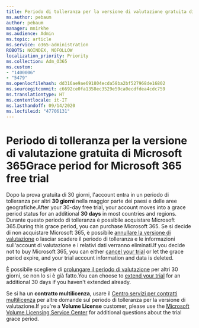```yaml
---
title: Periodo di tolleranza per la versione di valutazione gratuita di Microsoft 365
ms.author: pebaum
author: pebaum
manager: mnirkhe
ms.audience: Admin
ms.topic: article
ms.service: o365-administration
ROBOTS: NOINDEX, NOFOLLOW
localization_priority: Priority
ms.collection: Adm_O365
ms.custom:
- "1400006"
- "5479"
ms.openlocfilehash: dd316ae9ae691804ecda58ba2bf527968de16802
ms.sourcegitcommit: c6692ce0fa1358ec3529e59ca0ecdfdea4cdc759
ms.translationtype: HT
ms.contentlocale: it-IT
ms.lasthandoff: 09/14/2020
ms.locfileid: "47706131"
---
```

# <a name="grace-period-for-microsoft-365-free-trial"></a><span data-ttu-id="e6aa7-102">Periodo di tolleranza per la versione di valutazione gratuita di Microsoft 365</span><span class="sxs-lookup"><span data-stu-id="e6aa7-102">Grace period for Microsoft 365 free trial</span></span>

<span data-ttu-id="e6aa7-103">Dopo la prova gratuita di 30 giorni, l'account entra in un periodo di tolleranza per altri **30 giorni** nella maggior parte dei paesi e delle aree geografiche.</span><span class="sxs-lookup"><span data-stu-id="e6aa7-103">After your 30-day free trial, your account moves into a grace period status for an additional **30 days** in most countries and regions.</span></span> <span data-ttu-id="e6aa7-104">Durante questo periodo di tolleranza è possibile acquistare Microsoft 365.</span><span class="sxs-lookup"><span data-stu-id="e6aa7-104">During this grace period, you can purchase Microsoft 365.</span></span> <span data-ttu-id="e6aa7-105">Se si decide di non acquistare Microsoft 365, è possibile [annullare la versione di valutazione](https://docs.microsoft.com/microsoft-365/commerce/subscriptions/cancel-your-subscription?view=o365-worldwide) o lasciar scadere il periodo di tolleranza e le informazioni sull'account di valutazione e i relativi dati verranno eliminati.</span><span class="sxs-lookup"><span data-stu-id="e6aa7-105">If you decide not to buy Microsoft 365, you can either [cancel your trial](https://docs.microsoft.com/microsoft-365/commerce/subscriptions/cancel-your-subscription?view=o365-worldwide) or let the grace period expire, and your trial account information and data is deleted.</span></span>

<span data-ttu-id="e6aa7-106">È possibile scegliere di [prolungare il periodo di valutazione](https://docs.microsoft.com/microsoft-365/commerce/extend-your-trial) per altri 30 giorni, se non lo si è già fatto.</span><span class="sxs-lookup"><span data-stu-id="e6aa7-106">You can choose to [extend your trial](https://docs.microsoft.com/microsoft-365/commerce/extend-your-trial) for an additional 30 days if you haven't extended already.</span></span>

<span data-ttu-id="e6aa7-107">Se si ha un **contratto multilicenza**, usare il [Centro servizi per contratti multilicenza](https://support.microsoft.com/help/4471406/how-to-contact-the-microsoft-volume-licensing-service-center) per altre domande sul periodo di tolleranza per la versione di valutazione.</span><span class="sxs-lookup"><span data-stu-id="e6aa7-107">If you're a **Volume License** customer, please use the [Microsoft Volume Licensing Service Center](https://support.microsoft.com/help/4471406/how-to-contact-the-microsoft-volume-licensing-service-center) for additional questions about the trial grace period.</span></span>
